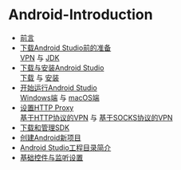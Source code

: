 # Android-Introduction
* [前言]
* [下载Android Studio前的准备][]  
[VPN] 与 [JDK]
* [下载与安装Android Studio][]  
[下载] 与 [安装]
* [开始运行Android Studio][]  
[Windows端] 与 [macOS端]
* [设置HTTP Proxy][]  
[基于HTTP协议的VPN] 与 [基于SOCKS协议的VPN]  
* [下载和管理SDK][]
* [创建Android新项目][]
* [Android Studio工程目录简介][]
* [基础控件与监听设置][]


[前言]:https://github.com/Thelordofdream/Android-Introduction/blob/master/前言.md#前言
[下载Android Studio前的准备]:https://github.com/Thelordofdream/Android-Introduction/blob/master/下载Android%20Studio前的准备.md#下载android-studio前的准备  
[VPN]:https://github.com/Thelordofdream/Android-Introduction/blob/master/下载Android%20Studio前的准备.md#vpn  
[JDK]:https://github.com/Thelordofdream/Android-Introduction/blob/master/下载Android%20Studio前的准备.md#jdk 
[下载与安装Android Studio]:https://github.com/Thelordofdream/Android-Introduction/blob/master/下载与安装Android%20Studio.md#下载与安装android-studio  
[下载]:https://github.com/Thelordofdream/Android-Introduction/blob/master/下载与安装Android%20Studio.md#下载
[安装]:https://github.com/Thelordofdream/Android-Introduction/blob/master/下载与安装Android%20Studio.md#安装
[开始运行Android Studio]:https://github.com/Thelordofdream/Android-Introduction/blob/master/开始运行Android%20Studio.md#开始运行android-studio
[Windows端]:https://github.com/Thelordofdream/Android-Introduction/blob/master/开始运行Android%20Studio.md#windows端
[macOS端]:https://github.com/Thelordofdream/Android-Introduction/blob/master/开始运行Android%20Studio.md#macos端
[设置HTTP Proxy]:https://github.com/Thelordofdream/Android-Introduction/blob/master/设置HTTP%20Proxy.md#设置http-proxy
[基于HTTP协议的VPN]:https://github.com/Thelordofdream/Android-Introduction/blob/master/设置HTTP%20Proxy.md#基于http协议的vpn
[基于SOCKS协议的VPN]:https://github.com/Thelordofdream/Android-Introduction/blob/master/设置HTTP%20Proxy.md#基于socks协议的vpn
[下载和管理SDK]:https://github.com/Thelordofdream/Android-Introduction/blob/master/下载和管理SDK.md#下载和管理sdk
[创建Android新项目]:https://github.com/Thelordofdream/Android-Introduction/blob/master/创建Android新项目.md#创建android新项目
[Android Studio工程目录简介]:https://github.com/Thelordofdream/Android-Introduction/blob/master/Android%20Studio工程目录简介.md#android-studio工程目录简介
[基础控件与监听设置]:https://github.com/Thelordofdream/Android-Introduction/blob/master/基础控件与监听设置.md#基础控件与监听设置